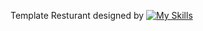 Template Resturant designed by [![My Skills](https://skillicons.dev/icons?i=tilwind)](https://skillicons.dev)  

